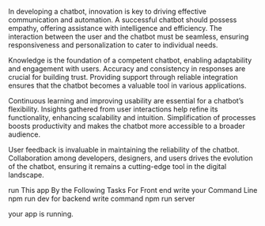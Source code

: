 In developing a chatbot, innovation is key to driving effective communication and automation. A successful chatbot should possess empathy, offering assistance with intelligence and efficiency. The interaction between the user and the chatbot must be seamless, ensuring responsiveness and personalization to cater to individual needs.

Knowledge is the foundation of a competent chatbot, enabling adaptability and engagement with users. Accuracy and consistency in responses are crucial for building trust. Providing support through reliable integration ensures that the chatbot becomes a valuable tool in various applications.

Continuous learning and improving usability are essential for a chatbot’s flexibility. Insights gathered from user interactions help refine its functionality, enhancing scalability and intuition. Simplification of processes boosts productivity and makes the chatbot more accessible to a broader audience.

User feedback is invaluable in maintaining the reliability of the chatbot. Collaboration among developers, designers, and users drives the evolution of the chatbot, ensuring it remains a cutting-edge tool in the digital landscape.

run This app By the Following Tasks
 For Front end write your Command Line npm run dev
 for backend write command npm run server

 your app is running.
 
